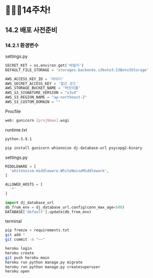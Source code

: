 # 👨🏽‍💻14주차!

## 14.2 배포 사전준비

### 14.2.1 환경변수

settings.py

```python
SECRET_KET = os.environ.get('비밀키')
DEFAULT_FILE_STORAGE = 'storages.backends.s3boto3.S3Boto3Storage'

AWS_ACCESS_KEY_ID = '아이디'
AWS_SECRET_ACCESS_KEY = '접근 코드'
AWS_STORAGE_BUCKET_NAME = '버킷이름'
AWS_S3_SIGNATURE_VERSION = "s3v4"
AWS_S3_REGION_NAME = "ap-northeast-2"
AWS_S3_CUSTOM_DOMAIN = ""
```

Procfile

```bash
web: gunicorn [projNmae].wsgi
```

runtime.txt

```bash
python-3.9.1
```

```bash
pip install gunicorn whienoise dj-database-url psycopg2-binary
```

settings.py

```python
MIDDLEWARE = [
  'whitenoise.middleware.WhiteNoiseMiddleware',
]

ALLOWED_HOSTS = [
  '*'
]

import dj_database_url
db_from_env = dj_database_url.config(conn_max_age=500)
DATABASE['default'].update(db_from_env)
```

terminal

```bash
pip freeze > requirements.txt
git add *
git commit -m "~~"

heroku login
heroku create
git push heroku main
heroku run python manage.py migrate
heroku run python manage.py createsuperuser
heroku open
```

